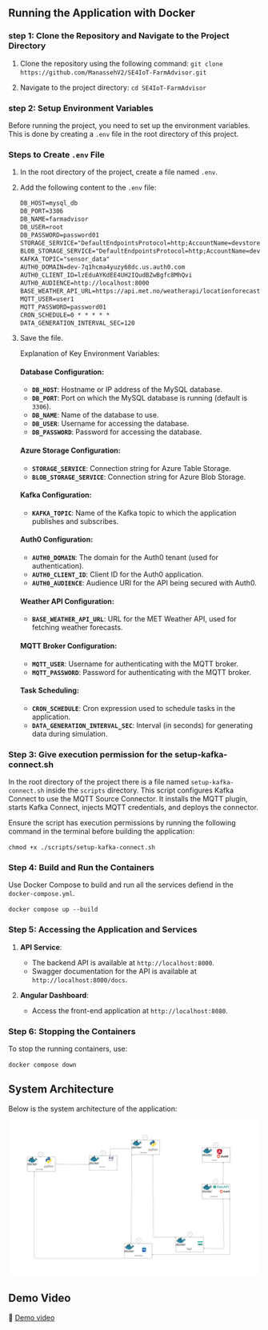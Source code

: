 ## Running the Application with Docker

### step 1: Clone the Repository and Navigate to the Project Directory

1. Clone the repository using the following command: `git clone https://github.com/ManassehV2/SE4IoT-FarmAdvisor.git`

2. Navigate to the project directory: `cd SE4IoT-FarmAdvisor`

### step 2: Setup Environment Variables

Before running the project, you need to set up the environment variables. This is done by creating a `.env` file in the root directory of this project.

### Steps to Create `.env` File

1. In the root directory of the project, create a file named `.env`.
2. Add the following content to the `.env` file:

   ```env
   DB_HOST=mysql_db
   DB_PORT=3306
   DB_NAME=farmadvisor
   DB_USER=root
   DB_PASSWORD=password01
   STORAGE_SERVICE="DefaultEndpointsProtocol=http;AccountName=devstoreaccount1;AccountKey=Eby8vdM02xNOcqFlqUwJPLlmEtlCDXJ1OUzFT50uSRZ6IFsuFq2UVErCz4I6tq/K1SZFPTOtr/KBHBeksoGMGw==;TableEndpoint=http://azurite:10002/devstoreaccount1;"
   BLOB_STORAGE_SERVICE="DefaultEndpointsProtocol=http;AccountName=devstoreaccount1;AccountKey=Eby8vdM02xNOcqFlqUwJPLlmEtlCDXJ1OUzFT50uSRZ6IFsuFq2UVErCz4I6tq/K1SZFPTOtr/KBHBeksoGMGw==;BlobEndpoint=http://azurite:10000/devstoreaccount1;"
   KAFKA_TOPIC="sensor_data"
   AUTH0_DOMAIN=dev-7q1hcma4yuzy68dc.us.auth0.com
   AUTH0_CLIENT_ID=lzEduAYKdEE4UH2IQudBZwBgfc8MhQvi
   AUTH0_AUDIENCE=http://localhost:8000
   BASE_WEATHER_API_URL=https://api.met.no/weatherapi/locationforecast/2.0
   MQTT_USER=user1
   MQTT_PASSWORD=password01
   CRON_SCHEDULE=0 * * * * *
   DATA_GENERATION_INTERVAL_SEC=120
   ```

3. Save the file.

   Explanation of Key Environment Variables:

   #### Database Configuration:

   - **`DB_HOST`**: Hostname or IP address of the MySQL database.
   - **`DB_PORT`**: Port on which the MySQL database is running (default is `3306`).
   - **`DB_NAME`**: Name of the database to use.
   - **`DB_USER`**: Username for accessing the database.
   - **`DB_PASSWORD`**: Password for accessing the database.

   #### Azure Storage Configuration:

   - **`STORAGE_SERVICE`**: Connection string for Azure Table Storage.
   - **`BLOB_STORAGE_SERVICE`**: Connection string for Azure Blob Storage.

   #### Kafka Configuration:

   - **`KAFKA_TOPIC`**: Name of the Kafka topic to which the application publishes and subscribes.

   #### Auth0 Configuration:

   - **`AUTH0_DOMAIN`**: The domain for the Auth0 tenant (used for authentication).
   - **`AUTH0_CLIENT_ID`**: Client ID for the Auth0 application.
   - **`AUTH0_AUDIENCE`**: Audience URI for the API being secured with Auth0.

   #### Weather API Configuration:

   - **`BASE_WEATHER_API_URL`**: URL for the MET Weather API, used for fetching weather forecasts.

   #### MQTT Broker Configuration:

   - **`MQTT_USER`**: Username for authenticating with the MQTT broker.
   - **`MQTT_PASSWORD`**: Password for authenticating with the MQTT broker.

   #### Task Scheduling:

   - **`CRON_SCHEDULE`**: Cron expression used to schedule tasks in the application.
   - **`DATA_GENERATION_INTERVAL_SEC`**: Interval (in seconds) for generating data during simulation.

### Step 3: Give execution permission for the setup-kafka-connect.sh

In the root directory of the project there is a file named `setup-kafka-connect.sh` inside the `scripts` directory. This script configures Kafka Connect to use the MQTT Source Connector. It installs the MQTT plugin, starts Kafka Connect, injects MQTT credentials, and deploys the connector.

Ensure the script has execution permissions by running the following command in the terminal before building the application:

`chmod +x ./scripts/setup-kafka-connect.sh`

### Step 4: Build and Run the Containers

Use Docker Compose to build and run all the services defiend in the `docker-compose.yml`.

`docker compose up --build`

### Step 5: Accessing the Application and Services

1. **API Service**:

   - The backend API is available at `http://localhost:8000`.
   - Swagger documentation for the API is available at `http://localhost:8000/docs`.

2. **Angular Dashboard**:
   - Access the front-end application at `http://localhost:8080`.

### Step 6: Stopping the Containers

To stop the running containers, use:

`docker compose down`

## System Architecture

Below is the system architecture of the application:

![System Architecture](./System_Architecture.png)

## Demo Video 

🔗 [Demo video](https://drive.google.com/file/d/1q_oWiyis_RrzCsmatNgscPXRivqp7pZG/view?usp=share_link)
